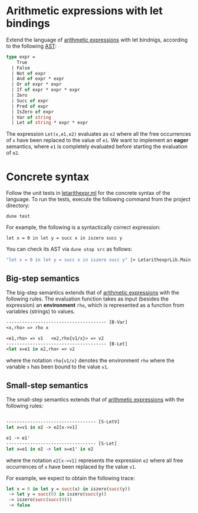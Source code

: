 # Arithmetic expressions with let bindings

Extend the language of [arithmetic expressions](../arithexpr) with let bindnigs, according to the following [AST](src/ast.ml):
```ocaml
type expr =
    True
  | False
  | Not of expr
  | And of expr * expr
  | Or of expr * expr
  | If of expr * expr * expr
  | Zero
  | Succ of expr
  | Pred of expr
  | IsZero of expr
  | Var of string     
  | Let of string * expr * expr
```

The expression `Let(x,e1,e2)` evaluates as `e2` where all the free occurrences of `x` have been replaced to the value of `e1`. We want to implement an **eager** semantics, where `e1` is completely evaluated before starting the evaluation of `e2`.


# Concrete syntax 

Follow the unit tests in [letarithexpr.ml](test/lwrarithexpr.ml) for the concrete syntax of the language. 
To run the tests, execute the following command from the project directory:
```
dune test
```
For example, the following is a syntactically correct expression:
```
let x = 0 in let y = succ x in iszero succ y
```
You can check its AST via `dune utop src` as follows:
```ocaml
"let x = 0 in let y = succ x in iszero succ y" |> LetarithexprLib.Main.parse;;
```


## Big-step semantics

The big-step semantics extends that of [arithmetic expressions](../arithexpr#big-step-semantics) with the following rules.
The evaluation function takes as input (besides the expression) an **environment** `rho`, which is represented as a function from variables (strings) to values.
```ocaml
-------------------------------------- [B-Var]
<x,rho> => rho x

<e1,rho> => v1   <e2,rho{v1/x}> => v2
-------------------------------------- [B-Let]
<let x=e1 in e2,rho> => v2
```
where the notation `rho{v1/x}` denotes the environment `rho` where the variable `x` has been bound to the value `v1`.


## Small-step semantics

The small-step semantics extends that of [arithmetic expressions](../arithexpr#small-step-semantics) with the following rules:
```ocaml

---------------------------------- [S-LetV]
let x=v1 in e2 -> e2[x->v1]

e1 -> e1'
---------------------------------- [S-Let]
let x=e1 in e2 -> let x=e1' in e2
```
where the notation `e2[x->v1]` represents the expression `e2` where all free occurrences of `x` have been replaced by the value `v1`.

For example, we expect to obtain the following trace:
```ocaml
let x = 0 in let y = succ(x) in iszero(succ(y))
 -> let y = succ(0) in iszero(succ(y))
 -> iszero(succ(succ(0)))
 -> false
```
